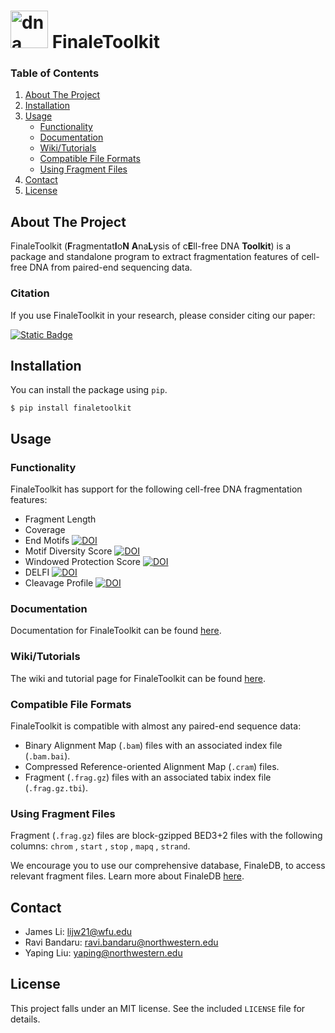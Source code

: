 # <img alt="dna with letters FT" src="https://github.com/epifluidlab/FinaleToolkit/blob/b99b38e22a3b07ee9b7e0fa44a488a1eb5442efe/docs/_static/finaletoolkit_logo_rounded.png?raw=true" height="60"> ‎ ‎ ‎FinaleToolkit
<summary><h3>Table of Contents</h2></summary>
<ol>
  <li><a href="#about-the-project">About The Project</a></li>
  <li><a href="#installation">Installation</a></li>
  <li>
    <a href="#usage">Usage</a>
    <ul>
      <li><a href="#functionality">Functionality</a></li>
      <li><a href="#documentation">Documentation</a></li>
      <li><a href="#wiki">Wiki/Tutorials</a></li>
      <li><a href="#compatible-file-formats">Compatible File Formats</a></li>
      <li><a href="#using-fragment-files">Using Fragment Files</a></li>
    </ul>
  </li>
  <li><a href="#contact">Contact</a></li>
  <li><a href="#license">License</a></li>
</ol>




## About The Project
FinaleToolkit (**F**ragmentat**I**o**N** **A**na**L**ysis of c**E**ll-free DNA 
**Toolkit**) is a package and standalone program to extract fragmentation
features of cell-free DNA from paired-end sequencing data.

### Citation
If you use FinaleToolkit in your research, please consider citing our paper:

[![Static Badge](https://img.shields.io/badge/DOI-10.1101%2F2024.05.29.596414-blue?style=flat-square)](https://doi.org/10.1101/2024.05.29.596414)


## Installation
You can install the package using `pip`.
```
$ pip install finaletoolkit
```

## Usage

### Functionality

FinaleToolkit has support for the following cell-free DNA fragmentation features:

- Fragment Length
- Coverage
- End Motifs [![DOI](https://img.shields.io/badge/DOI-10.1158%2F2159--8290.CD--19--0622-blue?style=flat-square&label=DOI)](https://doi.org/10.1158/2159-8290.cd-19-0622)
- Motif Diversity Score [![DOI](https://img.shields.io/badge/DOI-10.1158%2F2159--8290.CD--19--0622-blue?style=flat-square)](https://doi.org/10.1158/2159-8290.CD-19-0622)
- Windowed Protection Score [![DOI](https://img.shields.io/badge/DOI-110.1016%2Fj.cell.2015.11.050-blue?style=flat-square)](https://doi.org/10.1016/j.cell.2015.11.050)
- DELFI [![DOI](https://img.shields.io/badge/DOI-10.1038%2Fs41586--019--1272--6-blue?style=flat-square&link=https%3A%2F%2Fdoi.org%2F10.1038%252Fs41586-019-1272-6)](https://doi.org/10.1038%2Fs41586-019-1272-6)
- Cleavage Profile [![DOI](https://img.shields.io/badge/DOI-10.1073%2Fpnas.2209852119-blue?style=flat-square)](https://doi.org/10.1073/pnas.2209852119)

### Documentation
Documentation for FinaleToolkit can be found [here](https://epifluidlab.github.io/finaletoolkit-docs/).

### Wiki/Tutorials
The wiki and tutorial page for FinaleToolkit can be found [here](https://github.com/epifluidlab/FinaleToolkit/wiki).

### Compatible File Formats

FinaleToolkit is compatible with almost any paired-end sequence data:

- Binary Alignment Map (`.bam`) files with an associated index file (`.bam.bai`).
- Compressed Reference-oriented Alignment Map (`.cram`) files.
- Fragment (`.frag.gz`) files with an associated tabix index file (`.frag.gz.tbi`).

### Using Fragment Files

Fragment (`.frag.gz`) files are block-gzipped BED3+2 files with the following columns: `chrom` , `start` , `stop` , `mapq` , `strand`.

We encourage you to use our comprehensive database, FinaleDB, to access relevant fragment files. Learn more about FinaleDB [here](http://finaledb.research.cchmc.org).

## Contact
- James Li: lijw21@wfu.edu
- Ravi Bandaru: ravi.bandaru@northwestern.edu
- Yaping Liu: yaping@northwestern.edu

## License
This project falls under an MIT license. See the included `LICENSE` file for details.
